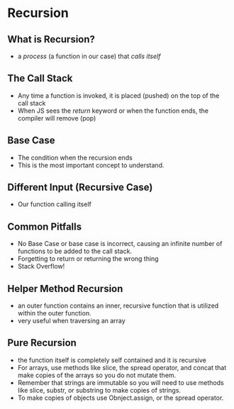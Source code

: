 # Recursion

## What is Recursion?
- a *process* (a function in our case) that *calls itself*

## The Call Stack
- Any time a function is invoked, it is placed (pushed) on the top of the call stack
- When JS sees the *return* keyword or when the function ends, the compiler will remove (pop)

## Base Case
- The condition when the recursion ends
- This is the most important concept to understand.

## Different Input (Recursive Case)
- Our function calling itself

## Common Pitfalls
- No Base Case or base case is incorrect, causing an infinite number of functions to be added to the call stack.
- Forgetting to return or returning the wrong thing
- Stack Overflow!


## Helper Method Recursion
- an outer function contains an inner, recursive function that is utilized within the outer function.
- very useful when traversing an array


## Pure Recursion
- the function itself is completely self contained and it is recursive
- For arrays, use methods like slice, the spread operator, and concat that make copies of the arrays so you do not mutate them.
- Remember that strings are immutable so you will need to use methods like slice, substr, or substring to make copies of strings.
- To make copies of objects use Obnject.assign, or the spread operator.